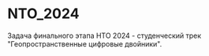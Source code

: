 # NTO_2024
Задача финального этапа НТО 2024 - студенческий трек "Геопространственные цифровые двойники".

